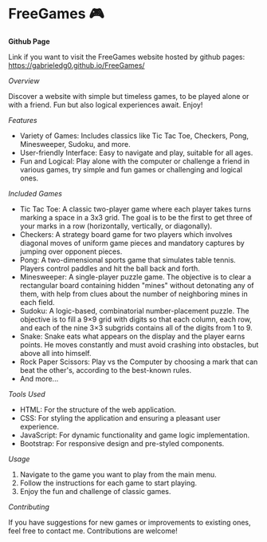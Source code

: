 # FreeGames 🎮

**Github Page**

Link if you want to visit the FreeGames website hosted by github pages: https://gabrieledg0.github.io/FreeGames/

*Overview*

Discover a website with simple but timeless games, to be played alone or with a friend. Fun but also logical experiences await. Enjoy!

*Features*

- Variety of Games: Includes classics like Tic Tac Toe, Checkers, Pong, Minesweeper, Sudoku, and more.
- User-friendly Interface: Easy to navigate and play, suitable for all ages.
- Fun and Logical: Play alone with the computer or challenge a friend in various games, try simple and fun games or challenging and logical ones.

*Included Games*

- Tic Tac Toe: A classic two-player game where each player takes turns marking a space in a 3x3 grid. The goal is to be the first to get three of your marks in a row (horizontally, vertically, or diagonally).
- Checkers: A strategy board game for two players which involves diagonal moves of uniform game pieces and mandatory captures by jumping over opponent pieces.
- Pong: A two-dimensional sports game that simulates table tennis. Players control paddles and hit the ball back and forth.
- Minesweeper: A single-player puzzle game. The objective is to clear a rectangular board containing hidden "mines" without detonating any of them, with help from clues about the number of neighboring mines in each field.
- Sudoku: A logic-based, combinatorial number-placement puzzle. The objective is to fill a 9×9 grid with digits so that each column, each row, and each of the nine 3×3 subgrids contains all of the digits from 1 to 9.
- Snake: Snake eats what appears on the display and the player earns points. He moves constantly and must avoid crashing into obstacles, but above all into himself.
- Rock Paper Scissors: Play vs the Computer by choosing a mark that can beat the other's, according to the best-known rules.
- And more...

*Tools Used*

- HTML: For the structure of the web application.
- CSS: For styling the application and ensuring a pleasant user experience.
- JavaScript: For dynamic functionality and game logic implementation.
- Bootstrap: For responsive design and pre-styled components.

*Usage*

1) Navigate to the game you want to play from the main menu.
2) Follow the instructions for each game to start playing.
3) Enjoy the fun and challenge of classic games.

*Contributing*

If you have suggestions for new games or improvements to existing ones, feel free to contact me. Contributions are welcome!
